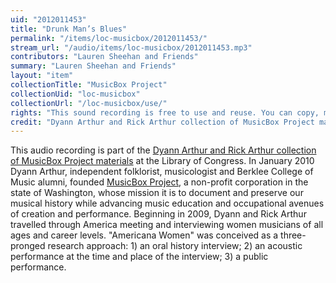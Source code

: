 ```yaml
---
uid: "2012011453"
title: "Drunk Man’s Blues"
permalink: "/items/loc-musicbox/2012011453/"
stream_url: "/audio/items/loc-musicbox/2012011453.mp3"
contributors: "Lauren Sheehan and Friends"
summary: "Lauren Sheehan and Friends"
layout: "item"
collectionTitle: "MusicBox Project"
collectionUid: "loc-musicbox"
collectionUrl: "/loc-musicbox/use/"
rights: "This sound recording is free to use and reuse. You can copy, modify, distribute and perform the work, even for commercial purposes, all without asking permission. The American Folklife Center at the Library of Congress asks that artists approach the materials in this collection with respect for the culture and sensibilities of the people whose lives, ideas, and creativity are documented here. Artists are also reminded that privacy and publicity rights may pertain to certain uses of this material. Attribution is recommended but not required."
credit: "Dyann Arthur and Rick Arthur collection of MusicBox Project materials (AFC 2010/029) Archive of Folk Culture, American Folklife Center, Library of Congress."
---
```


This audio recording is part of the [Dyann Arthur and Rick Arthur collection of MusicBox Project materials](https://lccn.loc.gov/2019655209) at the Library of Congress. In January 2010 Dyann Arthur, independent folklorist, musicologist and Berklee College of Music alumni, founded [MusicBox Project](http://www.musicboxproject.org/), a non-profit corporation in the state of Washington, whose mission it is to document and preserve our musical history while advancing music education and occupational avenues of creation and performance. Beginning in 2009, Dyann and Rick Arthur travelled through America meeting and interviewing women musicians of all ages and career levels. "Americana Women" was conceived as a three-pronged research approach: 1) an oral history interview; 2) an acoustic performance at the time and place of the interview; 3) a public performance.